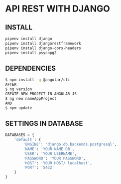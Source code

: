# API REST WITH DJANGO



## INSTALL

```bash
pipenv install django
pipenv install djangorestframework
pipenv install django-cors-headers
pipenv install psycopg2
```
## DEPENDENCIES 
```bash
$ npm install -g @angular/cli
AFTER
$ ng version  
CREATE NEW PROJECT IN ANGULAR JS
$ ng new nameAppProject
AND
$ npm update
```

## SETTINGS IN DATABASE
```python
DATABASES = {
    'default': {
        'ENGINE': 'django.db.backends.postgresql',
        'NAME': 'YOUR NAME DB',
        'USER': 'YOUR USERNAME',
        'PASSWORD': 'YOUR PASSWORD',
        'HOST': 'YOUR HOST/ localhost',
        'PORT': '5432'
    }
}
```


